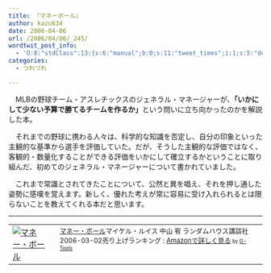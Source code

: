 ```yaml
---
title: 『マネーボール』
author: kazu634
date: 2006-04-06
url: /2006/04/06/_245/
wordtwit_post_info:
  - 'O:8:"stdClass":13:{s:6:"manual";b:0;s:11:"tweet_times";i:1;s:5:"delay";i:0;s:7:"enabled";i:1;s:10:"separation";s:2:"60";s:7:"version";s:3:"3.7";s:14:"tweet_template";b:0;s:6:"status";i:2;s:6:"result";a:0:{}s:13:"tweet_counter";i:2;s:13:"tweet_log_ids";a:1:{i:0;i:2321;}s:9:"hash_tags";a:0:{}s:8:"accounts";a:1:{i:0;s:7:"kazu634";}}'
categories:
  - つれづれ

---
```

<div class="section">
</p> 
  
<p>
    　MLBの野球チーム・アスレチックスのジェネラル・マネージャーが、<b>「いかにして少ない予算で勝てるチームを作るか」</b>という問いに立ち向かったのかを解説した本。
</p></p> 
  
<p>
    　それまでの野球に携わる人々は、科学的な知識を否定し、自分の印象といった主観的な基準から選手を評価していた。だが、そうした主観的な評価ではなく、客観的・数量化することができる評価をいかにして確立するかということに取り組んだ、初めてのジェネラル・マネージャーについて書かれていました。
</p></p> </p> 
  
<p>
    　これまで常識とされてきたことについて、公然と異を唱え、それを押し通した姿勢に感嘆を覚えます。新しく、優れた考えが常に容易に受け入れられるとは限らないことを教えてくれる本だと思います。
</p></p> 
  
<hr />
  
<p>
<center>
</center>
</p>
  
<p>
<table cellpadding="5" border="0">
<tr>
<td valign="top">
<a href="https://www.amazon.co.jp/exec/obidos/ASIN/4270100281/goodpic-22/ref=nosim/" onclick="__gaTracker('send', 'event', 'outbound-article', 'https://www.amazon.co.jp/exec/obidos/ASIN/4270100281/goodpic-22/ref=nosim/', '');" target="_blank"><img alt="マネー・ボール" src="http://images.amazon.com/images/P/4270100281.01._SCMZZZZZZZ_.jpg" border="0" /></a>
</td>
        
<td valign="top">
<font size="-1"><a href="https://www.amazon.co.jp/exec/obidos/ASIN/4270100281/goodpic-22/ref=nosim/" onclick="__gaTracker('send', 'event', 'outbound-article', 'https://www.amazon.co.jp/exec/obidos/ASIN/4270100281/goodpic-22/ref=nosim/', 'マネー・ボール');" target="_blank">マネー・ボール</a>マイケル・ルイス 中山 宥 ランダムハウス講談社 2006-03-02売り上げランキング : <a href="https://www.amazon.co.jp/exec/obidos/ASIN/4270100281/goodpic-22/ref=nosim/" onclick="__gaTracker('send', 'event', 'outbound-article', 'https://www.amazon.co.jp/exec/obidos/ASIN/4270100281/goodpic-22/ref=nosim/', 'Amazonで詳しく見る');" target="_blank">Amazonで詳しく見る</a></font><font size="-2"> by <a href="http://www.goodpic.com/mt/aws/index.html" onclick="__gaTracker('send', 'event', 'outbound-article', 'http://www.goodpic.com/mt/aws/index.html', 'G-Tools');">G-Tools</a></font>
</td>
</tr>
</table>
</p>
</div>
